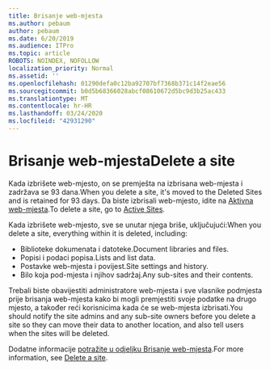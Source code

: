 ```yaml
---
title: Brisanje web-mjesta
ms.author: pebaum
author: pebaum
ms.date: 6/20/2019
ms.audience: ITPro
ms.topic: article
ROBOTS: NOINDEX, NOFOLLOW
localization_priority: Normal
ms.assetid: ''
ms.openlocfilehash: 01290defa0c12ba92707bf7368b371c14f2eae56
ms.sourcegitcommit: b0d5b68366028abcf08610672d5bc9d3b25ac433
ms.translationtype: MT
ms.contentlocale: hr-HR
ms.lasthandoff: 03/24/2020
ms.locfileid: "42931290"
---
```

# <a name="delete-a-site"></a><span data-ttu-id="621de-102">Brisanje web-mjesta</span><span class="sxs-lookup"><span data-stu-id="621de-102">Delete a site</span></span>

<span data-ttu-id="621de-103">Kada izbrišete web-mjesto, on se premješta na izbrisana web-mjesta i zadržava se 93 dana.</span><span class="sxs-lookup"><span data-stu-id="621de-103">When you delete a site, it's moved to the Deleted Sites and is retained for 93 days.</span></span> <span data-ttu-id="621de-104">Da biste izbrisali web-mjesto, idite na [Aktivna web-mjesta](https://admin.microsoft.com/sharepoint?page=sitemanagement&modern=true).</span><span class="sxs-lookup"><span data-stu-id="621de-104">To delete a site, go to [Active Sites](https://admin.microsoft.com/sharepoint?page=sitemanagement&modern=true).</span></span> 

<span data-ttu-id="621de-105">Kada izbrišete web-mjesto, sve se unutar njega briše, uključujući:</span><span class="sxs-lookup"><span data-stu-id="621de-105">When you delete a site, everything within it is deleted, including:</span></span>

- <span data-ttu-id="621de-106">Biblioteke dokumenata i datoteke.</span><span class="sxs-lookup"><span data-stu-id="621de-106">Document libraries and files.</span></span>
- <span data-ttu-id="621de-107">Popisi i podaci popisa.</span><span class="sxs-lookup"><span data-stu-id="621de-107">Lists and list data.</span></span>
- <span data-ttu-id="621de-108">Postavke web-mjesta i povijest.</span><span class="sxs-lookup"><span data-stu-id="621de-108">Site settings and history.</span></span>
- <span data-ttu-id="621de-109">Bilo koja pod-mjesta i njihov sadržaj.</span><span class="sxs-lookup"><span data-stu-id="621de-109">Any sub-sites and their contents.</span></span>

<span data-ttu-id="621de-110">Trebali biste obavijestiti administratore web-mjesta i sve vlasnike podmjesta prije brisanja web-mjesta kako bi mogli premjestiti svoje podatke na drugo mjesto, a također reći korisnicima kada će se web-mjesta izbrisati.</span><span class="sxs-lookup"><span data-stu-id="621de-110">You should notify the site admins and any sub-site owners before you delete a site so they can move their data to another location, and also tell users when the sites will be deleted.</span></span>

<span data-ttu-id="621de-111">Dodatne informacije [potražite u odjeljku Brisanje web-mjesta](https://docs.microsoft.com/sharepoint/delete-site-collection).</span><span class="sxs-lookup"><span data-stu-id="621de-111">For more information, see [Delete a site](https://docs.microsoft.com/sharepoint/delete-site-collection).</span></span>
